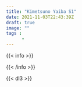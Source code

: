 ```yaml
---
title: "Kimetsuno Yaiba S1"
date: 2021-11-03T22:43:39Z
draft: true
image: ""
tags :
      - 
---
```


{{< info >}}

{{< /info >}}


{{< dl3 >}}